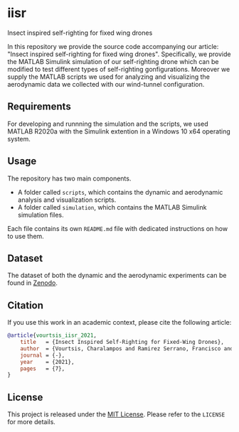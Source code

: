 # iisr
Insect inspired self-righting for fixed wing drones

In this repository we provide the source code accompanying our article: "Insect inspired self-righting for fixed wing drones".
Specifically, we provide the MATLAB Simulink simulation of our self-righting drone which can be modified to test different types of self-righting gonfigurations. 
Moreover we supply the MATLAB scripts we used for analyzing and visualizing the aerodynamic data we collected with our wind-tunnel configuration. 

## Requirements
For developing and runnning the simulation and the scripts, we used MATLAB R2020a with the Simulink extention in a Windows 10 x64 operating system.

## Usage
The repository has two main components. 
- A folder called `scripts`, which contains the dynamic and aerodynamic analysis and visualization scripts.
- A folder called `simulation`, which contains the MATLAB Simulink simulation files.

Each file contains its own `README.md` file with dedicated instructions on how to use them.

## Dataset
The dataset of both the dynamic and the aerodynamic experiments can be found in [Zenodo](10.5281/zenodo.4568184).

## Citation 
If you use this work in an academic context, please cite the following article:
```bibtex
@article{vourtsis_iisr_2021,
    title   = {Insect Inspired Self-Righting for Fixed-Wing Drones},
    author  = {Vourtsis, Charalampos and Ramirez Serrano, Francisco and Casas Rochel, Victor and Stewart, William and Floreano, Dario},
    journal = {-},
    year    = {2021},
    pages   = {7},
}
```
## License
This project is released under the [MIT License](https://opensource.org/licenses/MIT). Please refer to the `LICENSE` for more details.


